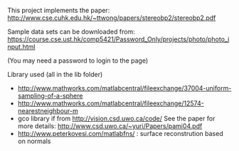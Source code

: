 This project implements the paper: http://www.cse.cuhk.edu.hk/~ttwong/papers/stereobp2/stereobp2.pdf

Sample data sets can be downloaded from: https://course.cse.ust.hk/comp5421/Password_Only/projects/photo/photo_input.html

(You may need a password to login to the page)

Library used (all in the lib folder)
- http://www.mathworks.com/matlabcentral/fileexchange/37004-uniform-sampling-of-a-sphere  
- http://www.mathworks.com/matlabcentral/fileexchange/12574-nearestneighbour-m
- gco library if from http://vision.csd.uwo.ca/code/
  See the paper for more details: http://www.csd.uwo.ca/~yuri/Papers/pami04.pdf
- http://www.peterkovesi.com/matlabfns/ : surface reconstrution based on normals